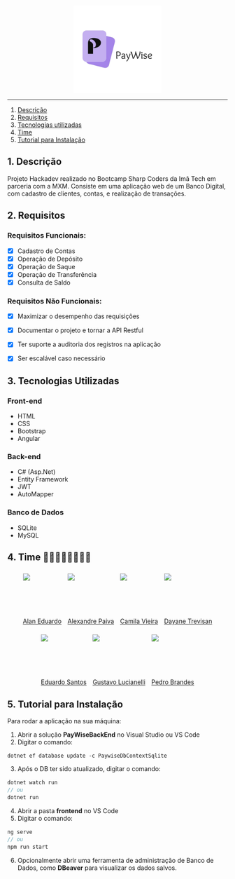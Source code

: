 <img src="/logo.png" alt="Logo" width="200" style="display: block; margin: 0 auto;"/>

___
1. [Descrição](#descricao)
2. [Requisitos](#requisitos)
3. [Tecnologias utilizadas](#tecnologias)
4. [Time](#time)
5. [Tutorial para Instalação](#tutorial)

## <a id="descricao"></a>1. Descrição

Projeto Hackadev realizado no Bootcamp Sharp Coders da Imã Tech em parceria com a MXM. Consiste em uma aplicação web de um Banco Digital, com cadastro de clientes, contas, e realização de transações.

## <a id="requisitos"></a>2. Requisitos

### Requisitos Funcionais:
- [x] Cadastro de Contas
- [x] Operação de Depósito
- [x] Operação de Saque
- [x] Operação de Transferência
- [x] Consulta de Saldo

### Requisitos Não Funcionais:
- [x] Maximizar o desempenho das requisições
- [x] Documentar o projeto e tornar a API Restful
- [x] Ter suporte a auditoria dos registros na aplicação
- [x] Ser escalável caso necessário


## <a id="tecnologias"></a>3. Tecnologias Utilizadas

### Front-end
- HTML
- CSS
- Bootstrap
- Angular
### Back-end
- C# (Asp.Net)
- Entity Framework
- JWT
- AutoMapper
### Banco de Dados
- SQLite
- MySQL

## <a id="time"></a>4. Time 👩‍💻👨‍💻👩‍💻👨‍💻


<div align="center" style="display:flex;flex-wrap:wrap;justify-content:center;gap:.875rem;">
<div>
<img src="https://avatars.githubusercontent.com/u/96749239?v=4" height="100" style="display:block; margin-top:.5rem" />
<a href="https://github.com/AlanEduardoCruz">Alan Eduardo</a>
</div>
<div>
<img src="https://avatars.githubusercontent.com/u/137793024?v=4" height="100" style="display:block; margin-top:.5rem" />
<a href="https://github.com/AlxdPaiva">Alexandre Paiva</a>
</div>
<div>
<img src="https://avatars.githubusercontent.com/u/101590857?v=4/" height="100" style="display:block; margin-top:.5rem"/>
<a href="https://github.com/CamilaSBVieira">Camila Vieira</a>
</div>
<div>
<img src="https://avatars.githubusercontent.com/u/110201520?v=4" height="100" style="display:block; margin-top:.5rem"/>
<a href="https://github.com/daytrevisan">Dayane Trevisan</a>
</div>
<div>
<img src="https://avatars.githubusercontent.com/u/104864916?v=4" height="100" style="display:block; margin-top:.5rem"/>
<a href="https://github.com/E-A-D-S">Eduardo Santos</a>
</div>
<div>
<img src="https://avatars.githubusercontent.com/u/104444836?v=4" height="100" style="display:block; margin-top:.5rem"/>
<a href="https://github.com/gustavoscarl">Gustavo Lucianelli</a>
</div>
<div>
<img src="https://avatars.githubusercontent.com/u/86315467?v=4" height="100" style="display:block; margin-top:.5rem"/>
<a href="https://github.com/Psbrandes">Pedro Brandes</a>
</div>
</div>

## <a id="tutorial"></a>5. Tutorial para Instalação 

Para rodar a aplicação na sua máquina:

1. Abrir a solução **PayWiseBackEnd** no Visual Studio ou VS Code
2. Digitar o comando:
```
dotnet ef database update -c PaywiseDbContextSqlite
```
3. Após o DB ter sido atualizado, digitar o comando:
```js
dotnet watch run
// ou
dotnet run
```
4. Abrir a pasta **frontend** no VS Code
5. Digitar o comando:
```js
ng serve
// ou
npm run start 
```
6. Opcionalmente abrir uma ferramenta de administração de Banco de Dados, como **DBeaver** para visualizar os dados salvos.